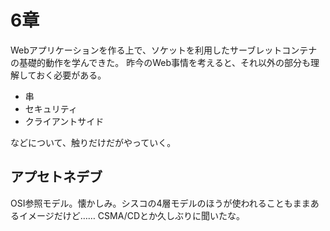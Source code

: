 # 6章

Webアプリケーションを作る上で、ソケットを利用したサーブレットコンテナの基礎的動作を学んできた。
昨今のWeb事情を考えると、それ以外の部分も理解しておく必要がある。

- 串
- セキュリティ
- クライアントサイド

などについて、触りだけだがやっていく。

## アプセトネデブ

OSI参照モデル。懐かしみ。シスコの4層モデルのほうが使われることもままあるイメージだけど……
CSMA/CDとか久しぶりに聞いたな。
